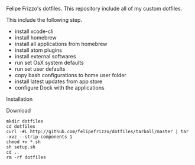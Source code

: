 Felipe Frizzo's dotfiles.
This repository include all of my custom dotfiles.

This include the following step.

* install xcode-cli
* install homebrew
* install all applications from homebrew
* install atom plugins
* install external softwares
* run set OsX system defaults
* run set user defaults
* copy bash configurations to home user folder
* install latest updates from app store
* configure Dock with the applications

Installation

Download
```
mkdir dotfiles
cd dotfiles
curl -#L http://github.com/felipefrizzo/dotfiles/tarball/master | tar -xvz --strip-components 1
chmod +x *.sh
sh setup.sh
cd ..
rm -rf dotfiles
```
